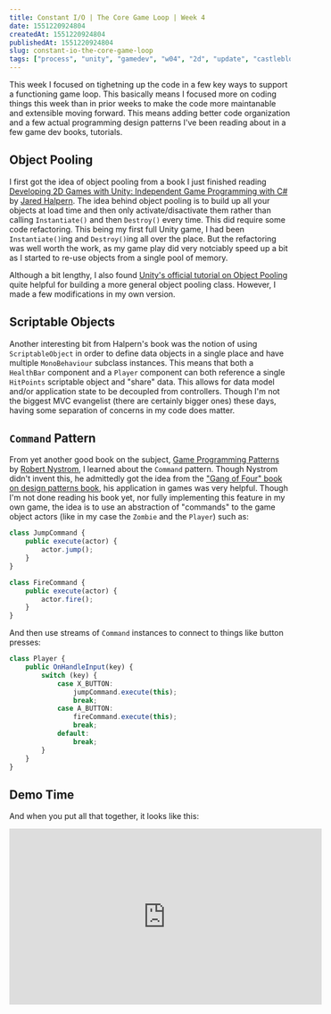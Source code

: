 ```yaml
---
title: Constant I/O | The Core Game Loop | Week 4
date: 1551220924804
createdAt: 1551220924804
publishedAt: 1551220924804
slug: constant-io-the-core-game-loop
tags: ["process", "unity", "gamedev", "w04", "2d", "update", "castleblood"]
---
```


This week I focused on tighetning up the code in a few key ways to support a functioning game loop. This basically means I focused more on coding things this week than in prior weeks to make the code more maintanable and extensible moving forward. This means adding better code organization and a few actual programming design patterns I've been reading about in a few game dev books, tutorials.

## Object Pooling

I first got the idea of object pooling from a book I just finished reading [Developing 2D Games with Unity: Independent Game Programming with C#](https://www.amazon.com/dp/B07FKFVTML/ref=dp-kindle-redirect?_encoding=UTF8&btkr=1) by [Jared Halpern](https://twitter.com/jaredehalpern). The idea behind object pooling is to build up all your objects at load time and then only activate/disactivate them rather than calling `Instantiate()` and then `Destroy()` every time. This did require some code refactoring. This being my first full Unity game, I had been `Instantiate()`ing and `Destroy()`ing all over the place. But the refactoring was well worth the work, as my game play did very notciably speed up a bit as I started to re-use objects from a single pool of memory.

Although a bit lengthy, I also found [Unity's official tutorial on Object Pooling](https://unity3d.com/learn/tutorials/topics/scripting/object-pooling) quite helpful for building a more general object pooling class. However, I made a few modifications in my own version.

## Scriptable Objects

Another interesting bit from Halpern's book was the notion of using `ScriptableObject` in order to define data objects in a single place and have multiple `MonoBehaviour` subclass instances. This means that both a `HealthBar` component and a `Player` component can both reference a single `HitPoints` scriptable object and "share" data. This allows for data model and/or application state to be decoupled from controllers. Though I'm not the biggest MVC evangelist (there are certainly bigger ones) these days, having some separation of concerns in my code does matter.

## `Command` Pattern

From yet another good book on the subject, [Game Programming Patterns](https://www.amazon.com/dp/B00P5URD96/ref=dp-kindle-redirect?_encoding=UTF8&btkr=1) by [Robert Nystrom](https://twitter.com/munificentbob), I learned about the `Command` pattern. Though Nystrom didn't invent this, he admittedly got the idea from the ["Gang of Four" book on design patterns book](https://en.wikipedia.org/wiki/Design_Patterns), his application in games was very helpful. Though I'm not done reading his book yet, nor fully implementing this feature in my own game, the idea is to use an abstraction of "commands" to the game object actors (like in my case the `Zombie` and the `Player`) such as:

```typescript
class JumpCommand {
    public execute(actor) {
        actor.jump();
    }
}

class FireCommand {
    public execute(actor) {
        actor.fire();
    }
}
```

And then use streams of `Command` instances to connect to things like button presses:

```typescript
class Player {
    public OnHandleInput(key) {
        switch (key) {
            case X_BUTTON:
                jumpCommand.execute(this);
                break;
            case A_BUTTON:
                fireCommand.execute(this);
                break;
            default:
                break;
        }
    }
}
```

## Demo Time

And when you put all that together, it looks like this:

<iframe width="560" height="315" src="https://www.youtube.com/embed/EBKCJVqklG0" frameborder="0" allow="accelerometer; autoplay; encrypted-media; gyroscope; picture-in-picture" allowfullscreen></iframe>
